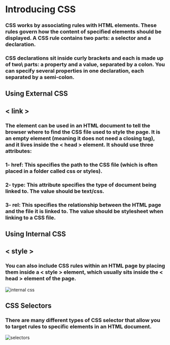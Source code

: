 # Introducing CSS
### CSS works by associating rules with HTML elements. These rules govern how the content of specified elements should be displayed. A CSS rule contains two parts: a selector and a declaration.
### CSS declarations sit inside curly brackets and each is made up of two\ parts: a property and a value, separated by a colon. You can specify several properties in one declaration, each separated by a semi-colon.
## Using External CSS
## < link >
### The <link> element can be used in an HTML document to tell the browser where to find the CSS file used to style the page. It is an empty element (meaning it does not need a closing tag), and it lives inside the < head > element. It should use three attributes:
### 1- href: This specifies the path to the CSS file (which is often placed in a folder called css or styles). 
### 2- type: This attribute specifies the type of document being linked to. The value should be text/css.
### 3- rel: This specifies the relationship between the HTML page and the file it is linked to. The value should be stylesheet when linking to a CSS file.
## Using Internal CSS
## < style >
### You can also include CSS rules within an HTML page by placing them inside a < style > element, which usually sits inside the < head > element of the page. 
![internal css](https://user-images.githubusercontent.com/70091044/92334528-757bd880-f097-11ea-9bb3-5dccc00771fc.PNG)
## CSS Selectors
### There are many different types of CSS selector that allow you to target rules to specific elements in an HTML document. 
![selectors](https://user-images.githubusercontent.com/70091044/92334546-c1c71880-f097-11ea-8ea3-b0b87e8c8222.PNG)
